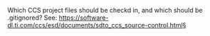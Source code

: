 Which CCS project files should be checkd in, and which should be .gitignored?
See: 
https://software-dl.ti.com/ccs/esd/documents/sdto_ccs_source-control.html§
